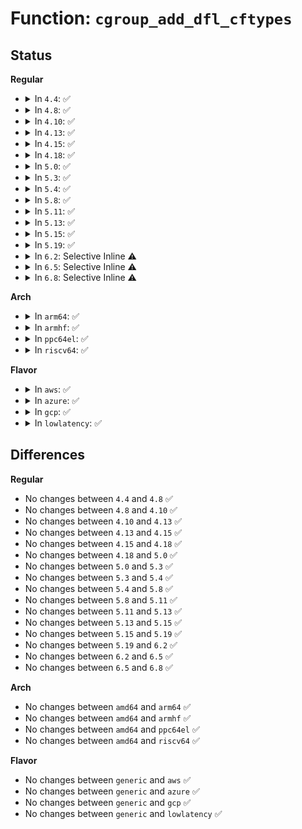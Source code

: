 # Function: <code>cgroup_add_dfl_cftypes</code>

## Status
<b>Regular</b>
<ul>
<li>
<details>
<summary>In <code>4.4</code>: ✅</summary>

```c
int cgroup_add_dfl_cftypes(struct cgroup_subsys *ss, struct cftype *cfts);
```

**Collision:** Unique Global

**Inline:** No

**Transformation:** False

**Instances:**

```
In kernel/cgroup.c (ffffffff81116540)
Location: kernel/cgroup.c:3688
Inline: False
Direct callers:
  - kernel/cgroup.c:cgroup_init
  - block/blk-cgroup.c:blkcg_policy_register
```
**Symbols:**

```
ffffffff81116540-ffffffff81116573: cgroup_add_dfl_cftypes (STB_GLOBAL)
```
</details>
</li>
<li>
<details>
<summary>In <code>4.8</code>: ✅</summary>

```c
int cgroup_add_dfl_cftypes(struct cgroup_subsys *ss, struct cftype *cfts);
```

**Collision:** Unique Global

**Inline:** No

**Transformation:** False

**Instances:**

```
In kernel/cgroup.c (ffffffff8111cf50)
Location: kernel/cgroup.c:3875
Inline: False
Direct callers:
  - kernel/cgroup.c:cgroup_init
  - block/blk-cgroup.c:blkcg_policy_register
```
**Symbols:**

```
ffffffff8111cf50-ffffffff8111cf83: cgroup_add_dfl_cftypes (STB_GLOBAL)
```
</details>
</li>
<li>
<details>
<summary>In <code>4.10</code>: ✅</summary>

```c
int cgroup_add_dfl_cftypes(struct cgroup_subsys *ss, struct cftype *cfts);
```

**Collision:** Unique Global

**Inline:** No

**Transformation:** False

**Instances:**

```
In kernel/cgroup.c (ffffffff81125280)
Location: kernel/cgroup.c:3886
Inline: False
Direct callers:
  - kernel/cgroup.c:cgroup_init
  - block/blk-cgroup.c:blkcg_policy_register
```
**Symbols:**

```
ffffffff81125280-ffffffff811252b3: cgroup_add_dfl_cftypes (STB_GLOBAL)
```
</details>
</li>
<li>
<details>
<summary>In <code>4.13</code>: ✅</summary>

```c
int cgroup_add_dfl_cftypes(struct cgroup_subsys *ss, struct cftype *cfts);
```

**Collision:** Unique Global

**Inline:** No

**Transformation:** False

**Instances:**

```
In kernel/cgroup/cgroup.c (ffffffff811262f0)
Location: kernel/cgroup/cgroup.c:3393
Inline: False
Direct callers:
  - kernel/cgroup/cgroup.c:cgroup_init
  - block/blk-cgroup.c:blkcg_policy_register
```
**Symbols:**

```
ffffffff811262f0-ffffffff81126323: cgroup_add_dfl_cftypes (STB_GLOBAL)
```
</details>
</li>
<li>
<details>
<summary>In <code>4.15</code>: ✅</summary>

```c
int cgroup_add_dfl_cftypes(struct cgroup_subsys *ss, struct cftype *cfts);
```

**Collision:** Unique Global

**Inline:** No

**Transformation:** False

**Instances:**

```
In kernel/cgroup/cgroup.c (ffffffff811325f0)
Location: kernel/cgroup/cgroup.c:3762
Inline: False
Direct callers:
  - kernel/cgroup/cgroup.c:cgroup_init
  - block/blk-cgroup.c:blkcg_policy_register
```
**Symbols:**

```
ffffffff811325f0-ffffffff81132623: cgroup_add_dfl_cftypes (STB_GLOBAL)
```
</details>
</li>
<li>
<details>
<summary>In <code>4.18</code>: ✅</summary>

```c
int cgroup_add_dfl_cftypes(struct cgroup_subsys *ss, struct cftype *cfts);
```

**Collision:** Unique Global

**Inline:** No

**Transformation:** False

**Instances:**

```
In kernel/cgroup/cgroup.c (ffffffff81140cd0)
Location: kernel/cgroup/cgroup.c:3790
Inline: False
Direct callers:
  - kernel/cgroup/cgroup.c:cgroup_init
  - mm/memcontrol.c:mem_cgroup_swap_init
  - block/blk-cgroup.c:blkcg_policy_register
```
**Symbols:**

```
ffffffff81140cd0-ffffffff81140d03: cgroup_add_dfl_cftypes (STB_GLOBAL)
```
</details>
</li>
<li>
<details>
<summary>In <code>5.0</code>: ✅</summary>

```c
int cgroup_add_dfl_cftypes(struct cgroup_subsys *ss, struct cftype *cfts);
```

**Collision:** Unique Global

**Inline:** No

**Transformation:** False

**Instances:**

```
In kernel/cgroup/cgroup.c (ffffffff8114c750)
Location: kernel/cgroup/cgroup.c:3854
Inline: False
Direct callers:
  - kernel/cgroup/cgroup.c:cgroup_init
  - mm/memcontrol.c:mem_cgroup_swap_init
  - block/blk-cgroup.c:blkcg_policy_register
```
**Symbols:**

```
ffffffff8114c750-ffffffff8114c783: cgroup_add_dfl_cftypes (STB_GLOBAL)
```
</details>
</li>
<li>
<details>
<summary>In <code>5.3</code>: ✅</summary>

```c
int cgroup_add_dfl_cftypes(struct cgroup_subsys *ss, struct cftype *cfts);
```

**Collision:** Unique Global

**Inline:** No

**Transformation:** False

**Instances:**

```
In kernel/cgroup/cgroup.c (ffffffff81158350)
Location: kernel/cgroup/cgroup.c:4110
Inline: False
Direct callers:
  - kernel/cgroup/cgroup.c:cgroup_init
  - mm/memcontrol.c:mem_cgroup_swap_init
  - block/blk-cgroup.c:blkcg_policy_register
```
**Symbols:**

```
ffffffff81158350-ffffffff8115837e: cgroup_add_dfl_cftypes (STB_GLOBAL)
```
</details>
</li>
<li>
<details>
<summary>In <code>5.4</code>: ✅</summary>

```c
int cgroup_add_dfl_cftypes(struct cgroup_subsys *ss, struct cftype *cfts);
```

**Collision:** Unique Global

**Inline:** No

**Transformation:** False

**Instances:**

```
In kernel/cgroup/cgroup.c (ffffffff81163fd0)
Location: kernel/cgroup/cgroup.c:4112
Inline: False
Direct callers:
  - kernel/cgroup/cgroup.c:cgroup_init
  - mm/memcontrol.c:mem_cgroup_swap_init
  - block/blk-cgroup.c:blkcg_policy_register
```
**Symbols:**

```
ffffffff81163fd0-ffffffff81163ffe: cgroup_add_dfl_cftypes (STB_GLOBAL)
```
</details>
</li>
<li>
<details>
<summary>In <code>5.8</code>: ✅</summary>

```c
int cgroup_add_dfl_cftypes(struct cgroup_subsys *ss, struct cftype *cfts);
```

**Collision:** Unique Global

**Inline:** No

**Transformation:** False

**Instances:**

```
In kernel/cgroup/cgroup.c (ffffffff81173a00)
Location: kernel/cgroup/cgroup.c:4053
Inline: False
Direct callers:
  - kernel/cgroup/cgroup.c:cgroup_init
  - mm/memcontrol.c:mem_cgroup_swap_init
  - mm/hugetlb_cgroup.c:__hugetlb_cgroup_file_dfl_init
  - block/blk-cgroup.c:blkcg_policy_register
```
**Symbols:**

```
ffffffff81173a00-ffffffff81173a2e: cgroup_add_dfl_cftypes (STB_GLOBAL)
```
</details>
</li>
<li>
<details>
<summary>In <code>5.11</code>: ✅</summary>

```c
int cgroup_add_dfl_cftypes(struct cgroup_subsys *ss, struct cftype *cfts);
```

**Collision:** Unique Global

**Inline:** No

**Transformation:** False

**Instances:**

```
In kernel/cgroup/cgroup.c (ffffffff81170700)
Location: kernel/cgroup/cgroup.c:4054
Inline: False
Direct callers:
  - kernel/cgroup/cgroup.c:cgroup_init
  - mm/memcontrol.c:mem_cgroup_swap_init
  - mm/hugetlb_cgroup.c:__hugetlb_cgroup_file_dfl_init
  - block/blk-cgroup.c:blkcg_policy_register
```
**Symbols:**

```
ffffffff81170700-ffffffff8117072e: cgroup_add_dfl_cftypes (STB_GLOBAL)
```
</details>
</li>
<li>
<details>
<summary>In <code>5.13</code>: ✅</summary>

```c
int cgroup_add_dfl_cftypes(struct cgroup_subsys *ss, struct cftype *cfts);
```

**Collision:** Unique Global

**Inline:** No

**Transformation:** False

**Instances:**

```
In kernel/cgroup/cgroup.c (ffffffff81171330)
Location: kernel/cgroup/cgroup.c:4067
Inline: False
Direct callers:
  - kernel/cgroup/cgroup.c:cgroup_init
  - mm/memcontrol.c:mem_cgroup_swap_init
  - mm/hugetlb_cgroup.c:__hugetlb_cgroup_file_dfl_init
  - block/blk-cgroup.c:blkcg_policy_register
```
**Symbols:**

```
ffffffff81171330-ffffffff8117135e: cgroup_add_dfl_cftypes (STB_GLOBAL)
```
</details>
</li>
<li>
<details>
<summary>In <code>5.15</code>: ✅</summary>

```c
int cgroup_add_dfl_cftypes(struct cgroup_subsys *ss, struct cftype *cfts);
```

**Collision:** Unique Global

**Inline:** No

**Transformation:** False

**Instances:**

```
In kernel/cgroup/cgroup.c (ffffffff81197c50)
Location: kernel/cgroup/cgroup.c:4242
Inline: False
Direct callers:
  - kernel/cgroup/cgroup.c:cgroup_init
  - mm/memcontrol.c:mem_cgroup_swap_init
  - mm/hugetlb_cgroup.c:__hugetlb_cgroup_file_dfl_init
  - block/blk-cgroup.c:blkcg_policy_register
```
**Symbols:**

```
ffffffff81197c50-ffffffff81197c7e: cgroup_add_dfl_cftypes (STB_GLOBAL)
```
</details>
</li>
<li>
<details>
<summary>In <code>5.19</code>: ✅</summary>

```c
int cgroup_add_dfl_cftypes(struct cgroup_subsys *ss, struct cftype *cfts);
```

**Collision:** Unique Global

**Inline:** No

**Transformation:** False

**Instances:**

```
In kernel/cgroup/cgroup.c (ffffffff811c7cc0)
Location: kernel/cgroup/cgroup.c:4253
Inline: False
Direct callers:
  - kernel/cgroup/cgroup.c:cgroup_init
  - mm/memcontrol.c:mem_cgroup_swap_init
  - mm/memcontrol.c:mem_cgroup_swap_init
  - mm/hugetlb_cgroup.c:__hugetlb_cgroup_file_dfl_init
  - block/blk-cgroup.c:blkcg_policy_register
```
**Symbols:**

```
ffffffff811c7cc0-ffffffff811c7cf6: cgroup_add_dfl_cftypes (STB_GLOBAL)
```
</details>
</li>
<li>
<details>
<summary>In <code>6.2</code>: Selective Inline ⚠️</summary>

```c
int cgroup_add_dfl_cftypes(struct cgroup_subsys *ss, struct cftype *cfts);
```

**Collision:** Unique Global

**Inline:** Selective

**Transformation:** False

**Instances:**

```
In kernel/cgroup/cgroup.c (ffffffff83eb08bf)
Location: kernel/cgroup/cgroup.c:4430
Inline: True
Inline callers:
  - kernel/cgroup/cgroup.c:cgroup_init
Direct callers:
  - mm/memcontrol.c:mem_cgroup_swap_init
  - mm/memcontrol.c:mem_cgroup_swap_init
  - mm/hugetlb_cgroup.c:__hugetlb_cgroup_file_dfl_init
  - block/blk-cgroup.c:blkcg_policy_register
```
**Symbols:**

```
ffffffff8120ac50-ffffffff8120ac86: cgroup_add_dfl_cftypes (STB_GLOBAL)
```
</details>
</li>
<li>
<details>
<summary>In <code>6.5</code>: Selective Inline ⚠️</summary>

```c
int cgroup_add_dfl_cftypes(struct cgroup_subsys *ss, struct cftype *cfts);
```

**Collision:** Unique Global

**Inline:** Selective

**Transformation:** False

**Instances:**

```
In kernel/cgroup/cgroup.c (ffffffff836d58af)
Location: kernel/cgroup/cgroup.c:4407
Inline: True
Inline callers:
  - kernel/cgroup/cgroup.c:cgroup_init
Direct callers:
  - mm/memcontrol.c:mem_cgroup_swap_init
  - mm/memcontrol.c:mem_cgroup_swap_init
  - mm/hugetlb_cgroup.c:__hugetlb_cgroup_file_dfl_init
  - block/blk-cgroup.c:blkcg_policy_register
```
**Symbols:**

```
ffffffff81220230-ffffffff81220266: cgroup_add_dfl_cftypes (STB_GLOBAL)
```
</details>
</li>
<li>
<details>
<summary>In <code>6.8</code>: Selective Inline ⚠️</summary>

```c
int cgroup_add_dfl_cftypes(struct cgroup_subsys *ss, struct cftype *cfts);
```

**Collision:** Unique Global

**Inline:** Selective

**Transformation:** False

**Instances:**

```
In kernel/cgroup/cgroup.c (ffffffff83907c1f)
Location: kernel/cgroup/cgroup.c:4437
Inline: True
Inline callers:
  - kernel/cgroup/cgroup.c:cgroup_init
Direct callers:
  - mm/memcontrol.c:mem_cgroup_swap_init
  - mm/memcontrol.c:mem_cgroup_swap_init
  - mm/hugetlb_cgroup.c:__hugetlb_cgroup_file_dfl_init
  - block/blk-cgroup.c:blkcg_policy_register
```
**Symbols:**

```
ffffffff81237f80-ffffffff81237fb6: cgroup_add_dfl_cftypes (STB_GLOBAL)
```
</details>
</li>
</ul>
<b>Arch</b>
<ul>
<li>
<details>
<summary>In <code>arm64</code>: ✅</summary>

```c
int cgroup_add_dfl_cftypes(struct cgroup_subsys *ss, struct cftype *cfts);
```

**Collision:** Unique Global

**Inline:** No

**Transformation:** False

**Instances:**

```
In kernel/cgroup/cgroup.c (ffff8000101d57e8)
Location: kernel/cgroup/cgroup.c:4112
Inline: False
Direct callers:
  - kernel/cgroup/cgroup.c:cgroup_init
  - mm/memcontrol.c:mem_cgroup_swap_init
  - block/blk-cgroup.c:blkcg_policy_register
```
**Symbols:**

```
ffff8000101d57e8-ffff8000101d5844: cgroup_add_dfl_cftypes (STB_GLOBAL)
```
</details>
</li>
<li>
<details>
<summary>In <code>armhf</code>: ✅</summary>

```c
int cgroup_add_dfl_cftypes(struct cgroup_subsys *ss, struct cftype *cfts);
```

**Collision:** Unique Global

**Inline:** No

**Transformation:** False

**Instances:**

```
In kernel/cgroup/cgroup.c (c0418310)
Location: kernel/cgroup/cgroup.c:4112
Inline: False
Direct callers:
  - kernel/cgroup/cgroup.c:cgroup_init
  - mm/memcontrol.c:mem_cgroup_swap_init
  - block/blk-cgroup.c:blkcg_policy_register
```
**Symbols:**

```
c0418310-c041835c: cgroup_add_dfl_cftypes (STB_GLOBAL)
```
</details>
</li>
<li>
<details>
<summary>In <code>ppc64el</code>: ✅</summary>

```c
int cgroup_add_dfl_cftypes(struct cgroup_subsys *ss, struct cftype *cfts);
```

**Collision:** Unique Global

**Inline:** No

**Transformation:** False

**Instances:**

```
In kernel/cgroup/cgroup.c (c000000000241050)
Location: kernel/cgroup/cgroup.c:4112
Inline: False
Direct callers:
  - kernel/cgroup/cgroup.c:cgroup_init
  - mm/memcontrol.c:mem_cgroup_swap_init
  - block/blk-cgroup.c:blkcg_policy_register
```
**Symbols:**

```
c000000000241050-c000000000241094: cgroup_add_dfl_cftypes (STB_GLOBAL)
```
</details>
</li>
<li>
<details>
<summary>In <code>riscv64</code>: ✅</summary>

```c
int cgroup_add_dfl_cftypes(struct cgroup_subsys *ss, struct cftype *cfts);
```

**Collision:** Unique Global

**Inline:** No

**Transformation:** False

**Instances:**

```
In kernel/cgroup/cgroup.c (ffffffe00014eaec)
Location: kernel/cgroup/cgroup.c:4112
Inline: False
Direct callers:
  - kernel/cgroup/cgroup.c:cgroup_init
  - mm/memcontrol.c:mem_cgroup_swap_init
  - block/blk-cgroup.c:blkcg_policy_register
```
**Symbols:**

```
ffffffe00014eaec-ffffffe00014eb3a: cgroup_add_dfl_cftypes (STB_GLOBAL)
```
</details>
</li>
</ul>
<b>Flavor</b>
<ul>
<li>
<details>
<summary>In <code>aws</code>: ✅</summary>

```c
int cgroup_add_dfl_cftypes(struct cgroup_subsys *ss, struct cftype *cfts);
```

**Collision:** Unique Global

**Inline:** No

**Transformation:** False

**Instances:**

```
In kernel/cgroup/cgroup.c (ffffffff8115c5f0)
Location: kernel/cgroup/cgroup.c:4112
Inline: False
Direct callers:
  - kernel/cgroup/cgroup.c:cgroup_init
  - mm/memcontrol.c:mem_cgroup_swap_init
  - block/blk-cgroup.c:blkcg_policy_register
```
**Symbols:**

```
ffffffff8115c5f0-ffffffff8115c61e: cgroup_add_dfl_cftypes (STB_GLOBAL)
```
</details>
</li>
<li>
<details>
<summary>In <code>azure</code>: ✅</summary>

```c
int cgroup_add_dfl_cftypes(struct cgroup_subsys *ss, struct cftype *cfts);
```

**Collision:** Unique Global

**Inline:** No

**Transformation:** False

**Instances:**

```
In kernel/cgroup/cgroup.c (ffffffff8114f8e0)
Location: kernel/cgroup/cgroup.c:4112
Inline: False
Direct callers:
  - kernel/cgroup/cgroup.c:cgroup_init
  - mm/memcontrol.c:mem_cgroup_swap_init
  - block/blk-cgroup.c:blkcg_policy_register
```
**Symbols:**

```
ffffffff8114f8e0-ffffffff8114f90e: cgroup_add_dfl_cftypes (STB_GLOBAL)
```
</details>
</li>
<li>
<details>
<summary>In <code>gcp</code>: ✅</summary>

```c
int cgroup_add_dfl_cftypes(struct cgroup_subsys *ss, struct cftype *cfts);
```

**Collision:** Unique Global

**Inline:** No

**Transformation:** False

**Instances:**

```
In kernel/cgroup/cgroup.c (ffffffff8115a3c0)
Location: kernel/cgroup/cgroup.c:4112
Inline: False
Direct callers:
  - kernel/cgroup/cgroup.c:cgroup_init
  - mm/memcontrol.c:mem_cgroup_swap_init
  - block/blk-cgroup.c:blkcg_policy_register
```
**Symbols:**

```
ffffffff8115a3c0-ffffffff8115a3ee: cgroup_add_dfl_cftypes (STB_GLOBAL)
```
</details>
</li>
<li>
<details>
<summary>In <code>lowlatency</code>: ✅</summary>

```c
int cgroup_add_dfl_cftypes(struct cgroup_subsys *ss, struct cftype *cfts);
```

**Collision:** Unique Global

**Inline:** No

**Transformation:** False

**Instances:**

```
In kernel/cgroup/cgroup.c (ffffffff81167420)
Location: kernel/cgroup/cgroup.c:4112
Inline: False
Direct callers:
  - kernel/cgroup/cgroup.c:cgroup_init
  - mm/memcontrol.c:mem_cgroup_swap_init
  - block/blk-cgroup.c:blkcg_policy_register
```
**Symbols:**

```
ffffffff81167420-ffffffff8116744e: cgroup_add_dfl_cftypes (STB_GLOBAL)
```
</details>
</li>
</ul>

## Differences
<b>Regular</b>
<ul>
<li>
No changes between <code>4.4</code> and <code>4.8</code> ✅
</li>
<li>
No changes between <code>4.8</code> and <code>4.10</code> ✅
</li>
<li>
No changes between <code>4.10</code> and <code>4.13</code> ✅
</li>
<li>
No changes between <code>4.13</code> and <code>4.15</code> ✅
</li>
<li>
No changes between <code>4.15</code> and <code>4.18</code> ✅
</li>
<li>
No changes between <code>4.18</code> and <code>5.0</code> ✅
</li>
<li>
No changes between <code>5.0</code> and <code>5.3</code> ✅
</li>
<li>
No changes between <code>5.3</code> and <code>5.4</code> ✅
</li>
<li>
No changes between <code>5.4</code> and <code>5.8</code> ✅
</li>
<li>
No changes between <code>5.8</code> and <code>5.11</code> ✅
</li>
<li>
No changes between <code>5.11</code> and <code>5.13</code> ✅
</li>
<li>
No changes between <code>5.13</code> and <code>5.15</code> ✅
</li>
<li>
No changes between <code>5.15</code> and <code>5.19</code> ✅
</li>
<li>
No changes between <code>5.19</code> and <code>6.2</code> ✅
</li>
<li>
No changes between <code>6.2</code> and <code>6.5</code> ✅
</li>
<li>
No changes between <code>6.5</code> and <code>6.8</code> ✅
</li>
</ul>
<b>Arch</b>
<ul>
<li>
No changes between <code>amd64</code> and <code>arm64</code> ✅
</li>
<li>
No changes between <code>amd64</code> and <code>armhf</code> ✅
</li>
<li>
No changes between <code>amd64</code> and <code>ppc64el</code> ✅
</li>
<li>
No changes between <code>amd64</code> and <code>riscv64</code> ✅
</li>
</ul>
<b>Flavor</b>
<ul>
<li>
No changes between <code>generic</code> and <code>aws</code> ✅
</li>
<li>
No changes between <code>generic</code> and <code>azure</code> ✅
</li>
<li>
No changes between <code>generic</code> and <code>gcp</code> ✅
</li>
<li>
No changes between <code>generic</code> and <code>lowlatency</code> ✅
</li>
</ul>
